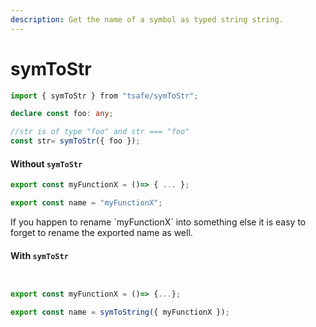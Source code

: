 ```yaml
---
description: Get the name of a symbol as typed string string.
---
```


# symToStr

```typescript
import { symToStr } from "tsafe/symToStr";

declare const foo: any;

//str is of type "foo" and str === "foo"
const str= symToStr({ foo });
```

#### Without `symToStr`

```typescript
export const myFunctionX = ()=> { ... };

export const name = "myFunctionX";
```

If you happen to rename \`myFunctionX\` into something else it is easy to forget to rename the exported name as well.

#### With `symToStr`

```typescript


export const myFunctionX = ()=> {...};

export const name = symToString({ myFunctionX });
```

